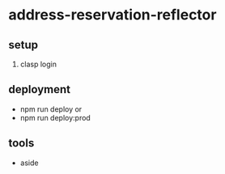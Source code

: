 # address-reservation-reflector

## setup

1. clasp login

## deployment

- npm run deploy
or
- npm run deploy:prod

## tools

- aside
